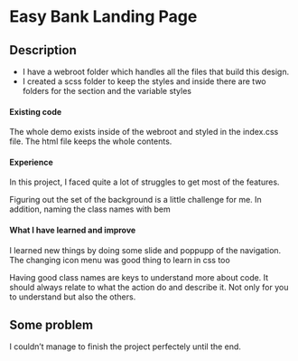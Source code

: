 # **Easy Bank Landing Page**

## **Description**

- I have a webroot folder which handles all the files that build this design.
- I created a scss folder to keep the styles and inside there are two folders for the section and the variable styles


#### ****Existing code****
  
The whole demo exists inside of the webroot and styled in the index.css file. The html file keeps the whole contents.

#### ****Experience****

In this project, I faced quite a lot of struggles to get most of the features.

Figuring out the set of the background is a little challenge for me. In addition, naming the class names with bem

#### ****What I have learned and improve****

I learned new things by doing some slide and poppupp of the navigation. The changing icon menu was good thing to learn in css too

Having good class names are keys to understand more about code. It should always relate to what the action do and describe it. Not only for you to understand but also the others.

## Some problem

I couldn’t manage to finish the project perfectely until the end.